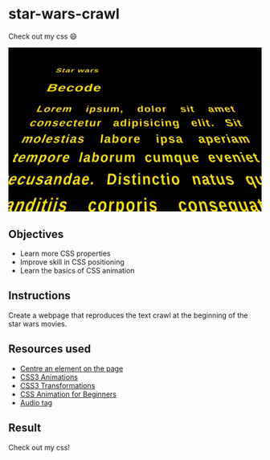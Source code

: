 # star-wars-crawl

Check out my css :smile:

![Star Wars Background](https://github.com/YelenaMerzlyakova/star-wars-crawl/blob/master/starwars.png)

## Objectives

- Learn more CSS properties
- Improve skill in CSS positioning
- Learn the basics of CSS animation


## Instructions 

Create a webpage that reproduces the text crawl at the beginning of the star wars movies.


## Resources used

- [Centre an element on the page](https://www.w3schools.com/css/css_align.asp)
- [CSS3 Animations](https://www.w3schools.com/css/css3_animations.asp)
- [CSS3 Transformations](https://www.w3schools.com/css/css3_3dtransforms.asp)
- [CSS Animation for Beginners](https://robots.thoughtbot.com/css-animation-for-beginners)
- [Audio tag](https://www.w3schools.com/tags/tag_audio.asp)


## Result 

Check out my css! 
